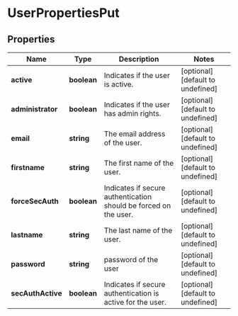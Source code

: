 # UserPropertiesPut

## Properties
| Name | Type | Description | Notes |
| ------------ | ------------- | ------------- | ------------- |
| **active** | **boolean** | Indicates if the user is active. | [optional] [default to undefined] |
| **administrator** | **boolean** | Indicates if the user has admin rights. | [optional] [default to undefined] |
| **email** | **string** | The email address of the user. | [optional] [default to undefined] |
| **firstname** | **string** | The first name of the user. | [optional] [default to undefined] |
| **forceSecAuth** | **boolean** | Indicates if secure authentication should be forced on the user. | [optional] [default to undefined] |
| **lastname** | **string** | The last name of the user. | [optional] [default to undefined] |
| **password** | **string** | password of the user | [optional] [default to undefined] |
| **secAuthActive** | **boolean** | Indicates if secure authentication is active for the user. | [optional] [default to undefined] |


